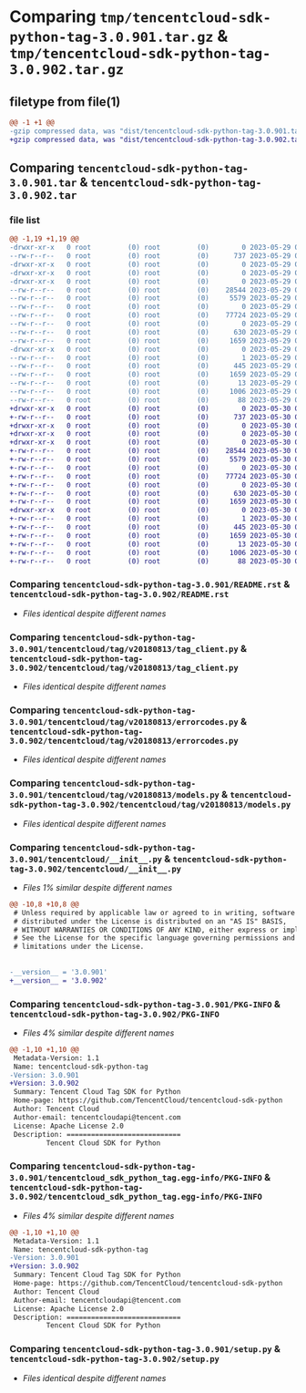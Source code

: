 # Comparing `tmp/tencentcloud-sdk-python-tag-3.0.901.tar.gz` & `tmp/tencentcloud-sdk-python-tag-3.0.902.tar.gz`

## filetype from file(1)

```diff
@@ -1 +1 @@
-gzip compressed data, was "dist/tencentcloud-sdk-python-tag-3.0.901.tar", last modified: Mon May 29 02:36:17 2023, max compression
+gzip compressed data, was "dist/tencentcloud-sdk-python-tag-3.0.902.tar", last modified: Tue May 30 00:32:05 2023, max compression
```

## Comparing `tencentcloud-sdk-python-tag-3.0.901.tar` & `tencentcloud-sdk-python-tag-3.0.902.tar`

### file list

```diff
@@ -1,19 +1,19 @@
-drwxr-xr-x   0 root         (0) root         (0)        0 2023-05-29 02:36:17.000000 tencentcloud-sdk-python-tag-3.0.901/
--rw-r--r--   0 root         (0) root         (0)      737 2023-05-29 02:36:17.000000 tencentcloud-sdk-python-tag-3.0.901/README.rst
-drwxr-xr-x   0 root         (0) root         (0)        0 2023-05-29 02:36:17.000000 tencentcloud-sdk-python-tag-3.0.901/tencentcloud/
-drwxr-xr-x   0 root         (0) root         (0)        0 2023-05-29 02:36:17.000000 tencentcloud-sdk-python-tag-3.0.901/tencentcloud/tag/
-drwxr-xr-x   0 root         (0) root         (0)        0 2023-05-29 02:36:17.000000 tencentcloud-sdk-python-tag-3.0.901/tencentcloud/tag/v20180813/
--rw-r--r--   0 root         (0) root         (0)    28544 2023-05-29 02:36:17.000000 tencentcloud-sdk-python-tag-3.0.901/tencentcloud/tag/v20180813/tag_client.py
--rw-r--r--   0 root         (0) root         (0)     5579 2023-05-29 02:36:17.000000 tencentcloud-sdk-python-tag-3.0.901/tencentcloud/tag/v20180813/errorcodes.py
--rw-r--r--   0 root         (0) root         (0)        0 2023-05-29 02:36:17.000000 tencentcloud-sdk-python-tag-3.0.901/tencentcloud/tag/v20180813/__init__.py
--rw-r--r--   0 root         (0) root         (0)    77724 2023-05-29 02:36:17.000000 tencentcloud-sdk-python-tag-3.0.901/tencentcloud/tag/v20180813/models.py
--rw-r--r--   0 root         (0) root         (0)        0 2023-05-29 02:36:17.000000 tencentcloud-sdk-python-tag-3.0.901/tencentcloud/tag/__init__.py
--rw-r--r--   0 root         (0) root         (0)      630 2023-05-29 02:36:17.000000 tencentcloud-sdk-python-tag-3.0.901/tencentcloud/__init__.py
--rw-r--r--   0 root         (0) root         (0)     1659 2023-05-29 02:36:17.000000 tencentcloud-sdk-python-tag-3.0.901/PKG-INFO
-drwxr-xr-x   0 root         (0) root         (0)        0 2023-05-29 02:36:17.000000 tencentcloud-sdk-python-tag-3.0.901/tencentcloud_sdk_python_tag.egg-info/
--rw-r--r--   0 root         (0) root         (0)        1 2023-05-29 02:36:17.000000 tencentcloud-sdk-python-tag-3.0.901/tencentcloud_sdk_python_tag.egg-info/dependency_links.txt
--rw-r--r--   0 root         (0) root         (0)      445 2023-05-29 02:36:17.000000 tencentcloud-sdk-python-tag-3.0.901/tencentcloud_sdk_python_tag.egg-info/SOURCES.txt
--rw-r--r--   0 root         (0) root         (0)     1659 2023-05-29 02:36:17.000000 tencentcloud-sdk-python-tag-3.0.901/tencentcloud_sdk_python_tag.egg-info/PKG-INFO
--rw-r--r--   0 root         (0) root         (0)       13 2023-05-29 02:36:17.000000 tencentcloud-sdk-python-tag-3.0.901/tencentcloud_sdk_python_tag.egg-info/top_level.txt
--rw-r--r--   0 root         (0) root         (0)     1006 2023-05-29 02:36:17.000000 tencentcloud-sdk-python-tag-3.0.901/setup.py
--rw-r--r--   0 root         (0) root         (0)       88 2023-05-29 02:36:17.000000 tencentcloud-sdk-python-tag-3.0.901/setup.cfg
+drwxr-xr-x   0 root         (0) root         (0)        0 2023-05-30 00:32:05.000000 tencentcloud-sdk-python-tag-3.0.902/
+-rw-r--r--   0 root         (0) root         (0)      737 2023-05-30 00:32:05.000000 tencentcloud-sdk-python-tag-3.0.902/README.rst
+drwxr-xr-x   0 root         (0) root         (0)        0 2023-05-30 00:32:05.000000 tencentcloud-sdk-python-tag-3.0.902/tencentcloud/
+drwxr-xr-x   0 root         (0) root         (0)        0 2023-05-30 00:32:05.000000 tencentcloud-sdk-python-tag-3.0.902/tencentcloud/tag/
+drwxr-xr-x   0 root         (0) root         (0)        0 2023-05-30 00:32:05.000000 tencentcloud-sdk-python-tag-3.0.902/tencentcloud/tag/v20180813/
+-rw-r--r--   0 root         (0) root         (0)    28544 2023-05-30 00:32:05.000000 tencentcloud-sdk-python-tag-3.0.902/tencentcloud/tag/v20180813/tag_client.py
+-rw-r--r--   0 root         (0) root         (0)     5579 2023-05-30 00:32:05.000000 tencentcloud-sdk-python-tag-3.0.902/tencentcloud/tag/v20180813/errorcodes.py
+-rw-r--r--   0 root         (0) root         (0)        0 2023-05-30 00:32:05.000000 tencentcloud-sdk-python-tag-3.0.902/tencentcloud/tag/v20180813/__init__.py
+-rw-r--r--   0 root         (0) root         (0)    77724 2023-05-30 00:32:05.000000 tencentcloud-sdk-python-tag-3.0.902/tencentcloud/tag/v20180813/models.py
+-rw-r--r--   0 root         (0) root         (0)        0 2023-05-30 00:32:05.000000 tencentcloud-sdk-python-tag-3.0.902/tencentcloud/tag/__init__.py
+-rw-r--r--   0 root         (0) root         (0)      630 2023-05-30 00:32:05.000000 tencentcloud-sdk-python-tag-3.0.902/tencentcloud/__init__.py
+-rw-r--r--   0 root         (0) root         (0)     1659 2023-05-30 00:32:05.000000 tencentcloud-sdk-python-tag-3.0.902/PKG-INFO
+drwxr-xr-x   0 root         (0) root         (0)        0 2023-05-30 00:32:05.000000 tencentcloud-sdk-python-tag-3.0.902/tencentcloud_sdk_python_tag.egg-info/
+-rw-r--r--   0 root         (0) root         (0)        1 2023-05-30 00:32:05.000000 tencentcloud-sdk-python-tag-3.0.902/tencentcloud_sdk_python_tag.egg-info/dependency_links.txt
+-rw-r--r--   0 root         (0) root         (0)      445 2023-05-30 00:32:05.000000 tencentcloud-sdk-python-tag-3.0.902/tencentcloud_sdk_python_tag.egg-info/SOURCES.txt
+-rw-r--r--   0 root         (0) root         (0)     1659 2023-05-30 00:32:05.000000 tencentcloud-sdk-python-tag-3.0.902/tencentcloud_sdk_python_tag.egg-info/PKG-INFO
+-rw-r--r--   0 root         (0) root         (0)       13 2023-05-30 00:32:05.000000 tencentcloud-sdk-python-tag-3.0.902/tencentcloud_sdk_python_tag.egg-info/top_level.txt
+-rw-r--r--   0 root         (0) root         (0)     1006 2023-05-30 00:32:05.000000 tencentcloud-sdk-python-tag-3.0.902/setup.py
+-rw-r--r--   0 root         (0) root         (0)       88 2023-05-30 00:32:05.000000 tencentcloud-sdk-python-tag-3.0.902/setup.cfg
```

### Comparing `tencentcloud-sdk-python-tag-3.0.901/README.rst` & `tencentcloud-sdk-python-tag-3.0.902/README.rst`

 * *Files identical despite different names*

### Comparing `tencentcloud-sdk-python-tag-3.0.901/tencentcloud/tag/v20180813/tag_client.py` & `tencentcloud-sdk-python-tag-3.0.902/tencentcloud/tag/v20180813/tag_client.py`

 * *Files identical despite different names*

### Comparing `tencentcloud-sdk-python-tag-3.0.901/tencentcloud/tag/v20180813/errorcodes.py` & `tencentcloud-sdk-python-tag-3.0.902/tencentcloud/tag/v20180813/errorcodes.py`

 * *Files identical despite different names*

### Comparing `tencentcloud-sdk-python-tag-3.0.901/tencentcloud/tag/v20180813/models.py` & `tencentcloud-sdk-python-tag-3.0.902/tencentcloud/tag/v20180813/models.py`

 * *Files identical despite different names*

### Comparing `tencentcloud-sdk-python-tag-3.0.901/tencentcloud/__init__.py` & `tencentcloud-sdk-python-tag-3.0.902/tencentcloud/__init__.py`

 * *Files 1% similar despite different names*

```diff
@@ -10,8 +10,8 @@
 # Unless required by applicable law or agreed to in writing, software
 # distributed under the License is distributed on an "AS IS" BASIS,
 # WITHOUT WARRANTIES OR CONDITIONS OF ANY KIND, either express or implied.
 # See the License for the specific language governing permissions and
 # limitations under the License.
 
 
-__version__ = '3.0.901'
+__version__ = '3.0.902'
```

### Comparing `tencentcloud-sdk-python-tag-3.0.901/PKG-INFO` & `tencentcloud-sdk-python-tag-3.0.902/PKG-INFO`

 * *Files 4% similar despite different names*

```diff
@@ -1,10 +1,10 @@
 Metadata-Version: 1.1
 Name: tencentcloud-sdk-python-tag
-Version: 3.0.901
+Version: 3.0.902
 Summary: Tencent Cloud Tag SDK for Python
 Home-page: https://github.com/TencentCloud/tencentcloud-sdk-python
 Author: Tencent Cloud
 Author-email: tencentcloudapi@tencent.com
 License: Apache License 2.0
 Description: ============================
         Tencent Cloud SDK for Python
```

### Comparing `tencentcloud-sdk-python-tag-3.0.901/tencentcloud_sdk_python_tag.egg-info/PKG-INFO` & `tencentcloud-sdk-python-tag-3.0.902/tencentcloud_sdk_python_tag.egg-info/PKG-INFO`

 * *Files 4% similar despite different names*

```diff
@@ -1,10 +1,10 @@
 Metadata-Version: 1.1
 Name: tencentcloud-sdk-python-tag
-Version: 3.0.901
+Version: 3.0.902
 Summary: Tencent Cloud Tag SDK for Python
 Home-page: https://github.com/TencentCloud/tencentcloud-sdk-python
 Author: Tencent Cloud
 Author-email: tencentcloudapi@tencent.com
 License: Apache License 2.0
 Description: ============================
         Tencent Cloud SDK for Python
```

### Comparing `tencentcloud-sdk-python-tag-3.0.901/setup.py` & `tencentcloud-sdk-python-tag-3.0.902/setup.py`

 * *Files identical despite different names*

